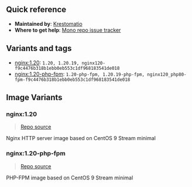 ## Quick reference
- **Maintained by**:
[Krestomatio](https://github.com/krestomatio)
- **Where to get help**:
[Mono repo issue tracker](https://github.com/krestomatio/container_builder/issues)

## Variants and tags
- [nginx:1.20](#nginx120): `1.20, 1.20.19, nginx120-f9c4476b318b1ebb0eb553c1df968183541de018`
- [nginx:1.20-php-fpm](#nginx120-php-fpm): `1.20-php-fpm, 1.20.19-php-fpm, nginx120_php80-fpm-f9c4476b318b1ebb0eb553c1df968183541de018`


## Image Variants
### nginx:1.20
> [Repo source](https://github.com/krestomatio/container_builder/tree/master/nginx/nginx120)

Nginx HTTP server image based on CentOS 9 Stream minimal

### nginx:1.20-php-fpm
> [Repo source](https://github.com/krestomatio/container_builder/tree/master/nginx/nginx120_php80-fpm)

PHP-FPM image based on CentOS 9 Stream minimal

